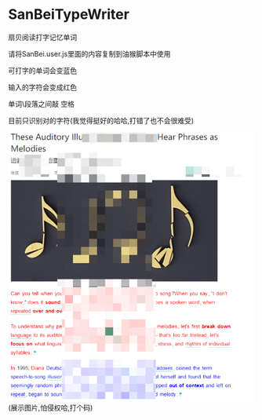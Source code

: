 # SanBeiTypeWriter
扇贝阅读打字记忆单词

请将SanBei.user.js里面的内容复制到油猴脚本中使用

可打字的单词会变蓝色

输入的字符会变成红色

单词\段落之间敲 空格

目前只识别对的字符(我觉得挺好的哈哈,打错了也不会很难受)

![show.png](./show.png)
(展示图片,怕侵权哈,打个码)
